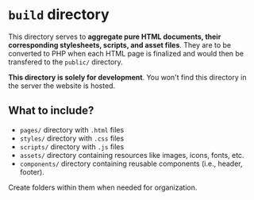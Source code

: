 # `build` directory

This directory serves to **aggregate pure HTML documents, their corresponding stylesheets, scripts, and asset files**. They are to be converted to PHP when each HTML page is finalized and would then be transfered to the `public/` directory.

**This directory is solely for development**. You won't find this directory in the server the website is hosted.

## What to include?

- `pages/` directory with `.html` files
- `styles/` directory with `.css` files
- `scripts/` directory with `.js` files
- `assets/` directory containing resources like images, icons, fonts, etc.
- `components/` directory containing reusable components (i.e., header, footer).

Create folders within them when needed for organization.

